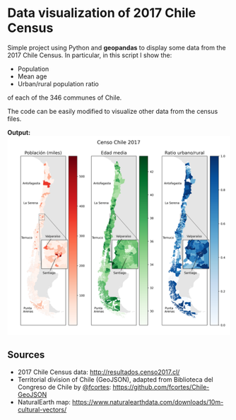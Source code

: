# Data visualization of 2017 Chile Census

Simple project using Python and **geopandas** to display some data from the 2017 Chile Census. In particular, in this script I show the:
- Population
- Mean age
- Urban/rural population ratio
  
of each of the 346 communes of Chile.

The code can be easily modified to visualize other data from the census files.

**Output:**
![Chile Census data map](chile_census2017.png)

## Sources
- 2017 Chile Census data: http://resultados.censo2017.cl/
- Territorial division of Chile (GeoJSON), adapted from Biblioteca del Congreso de Chile by [@fcortes](https://github.com/fcortes/): https://github.com/fcortes/Chile-GeoJSON
- NaturalEarth map: https://www.naturalearthdata.com/downloads/10m-cultural-vectors/
